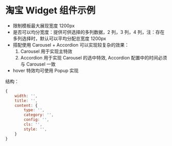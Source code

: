 # 淘宝 Widget 组件示例


- 限制模板最大展现宽度 1200px
- 是否可以均分宽度：提供可供选择的多列数据，2 列，3 列，4 列，注：存在多列选择时，默认可以平均分配总宽度 1200px
- 搭配使用 Carousel + Accordion 可以实现较复杂的效果：
    1. Carousel 用于实现主特效
    2. Accordion 用于实现 Carousel 的选中特效, Accordion 配置中的时间必须与 Carousel 一致
- hover 特效均可使用 Popup 实现

结构：
```javascript
{
    width: '',
    title: '',
    content: {
        type: '',
        category: '',
        config: '',
        cls: '',
        style: '',
    }
}
```